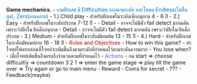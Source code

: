 **Game mechanics.**
	- <span style="color:rgb(0, 112, 192)">เกมฝึกเลข มี Difficulties แบ่งตามระดับ และโหมด Endless(ไม่สิ้นสุด), Zen(ผ่อนคลาย)</span>
		- 1.) Child play
			- สำหรับฝึกเลขในระดับเด็กอนุบาล 4 - 6 ปี
		- 2.) Easy
			- สำหรับฝึกเลขในระดับประถม 7-12 ปี
			- - Detail
				- อาจจะไม่มีตัว fail detect มากดดัน เพราะว่าฝึกในวัยเด็กอนุบาล
			- Detail
				- อาจจะไม่มีตัว fail detect มากดดัน เพราะว่าฝึกในวัยเด็กประถม
		- 3.) Medium
			- สำหรับฝึกเลขในระดับมัธยมต้น 13 - 15 ปี
		- 4.) Hard
			- สำหรับฝึกเลขในระดับมัธยมปลาย 16 - 18 ปี
	- <span style="color:rgb(192, 0, 0)">Rules and Objectives</span>
		- How to win this game?
			- ทำโจทย์ให้ครบก่อนที่โจทย์จะเพิ่มขึ้นถึงตามระดับที่กำหนดไว้ตามระดับความยาก
		- You lose when?
			- เมื่อโจทย์เพิมขึ้นถึงครบถึงจำนวนตามที่กำหนดไว้
	- <span style="color:rgb(86, 90, 215)">Actions</span>
			- กด start => choose difficultly => countdown 3 2 1 => enter the game stage => play till the game over => Try again or go to main menu
	- Reward
		- Coins for secret
		- ???
	- Feedback(maybe)